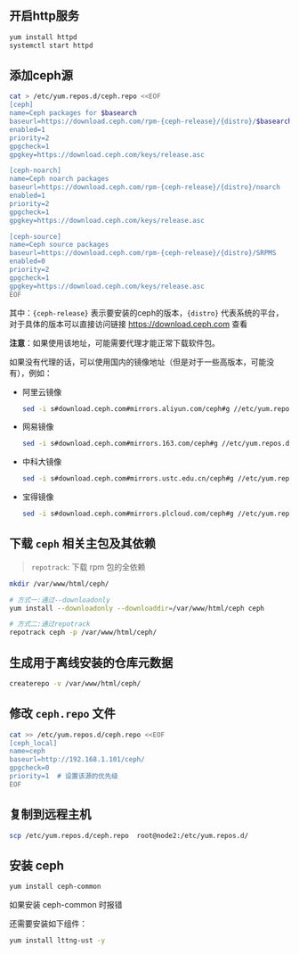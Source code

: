 ## 开启http服务

```bash
yum install httpd
systemctl start httpd
```



## 添加ceph源

```bash
cat > /etc/yum.repos.d/ceph.repo <<EOF
[ceph]
name=Ceph packages for $basearch
baseurl=https://download.ceph.com/rpm-{ceph-release}/{distro}/$basearch
enabled=1
priority=2
gpgcheck=1
gpgkey=https://download.ceph.com/keys/release.asc

[ceph-noarch]
name=Ceph noarch packages
baseurl=https://download.ceph.com/rpm-{ceph-release}/{distro}/noarch
enabled=1
priority=2
gpgcheck=1
gpgkey=https://download.ceph.com/keys/release.asc

[ceph-source]
name=Ceph source packages
baseurl=https://download.ceph.com/rpm-{ceph-release}/{distro}/SRPMS
enabled=0
priority=2
gpgcheck=1
gpgkey=https://download.ceph.com/keys/release.asc
EOF
```

其中：`{ceph-release}` 表示要安装的ceph的版本，`{distro}` 代表系统的平台，对于具体的版本可以直接访问链接 https://download.ceph.com 查看

**注意**：如果使用该地址，可能需要代理才能正常下载软件包。

如果没有代理的话，可以使用国内的镜像地址（但是对于一些高版本，可能没有），例如：

* 阿里云镜像

    ```bash
    sed -i s#download.ceph.com#mirrors.aliyun.com/ceph#g //etc/yum.repos.d/ceph.repo
    ```

* 网易镜像

    ```bash
    sed -i s#download.ceph.com#mirrors.163.com/ceph#g //etc/yum.repos.d/ceph.repo
    ```

* 中科大镜像

    ```bash
    sed -i s#download.ceph.com#mirrors.ustc.edu.cn/ceph#g //etc/yum.repos.d/ceph.repo
    ```

* 宝得镜像

    ```bash
    sed -i s#download.ceph.com#mirrors.plcloud.com/ceph#g //etc/yum.repos.d/ceph.repo
    ```

  



## 下载 `ceph` 相关主包及其依赖

> `repotrack`: 下载 rpm 包的全依赖

```bash
mkdir /var/www/html/ceph/

# 方式一:通过--downloadonly
yum install --downloadonly --downloaddir=/var/www/html/ceph ceph

# 方式二:通过repotrack
repotrack ceph -p /var/www/html/ceph/
```



## 生成用于离线安装的仓库元数据

```bash
createrepo -v /var/www/html/ceph/
```



## 修改 `ceph.repo` 文件

```bash
cat >> /etc/yum.repos.d/ceph.repo <<EOF
[ceph_local]
name=ceph
baseurl=http://192.168.1.101/ceph/
gpgcheck=0
priority=1  # 设置该源的优先级
EOF
```



## 复制到远程主机

```bash
scp /etc/yum.repos.d/ceph.repo  root@node2:/etc/yum.repos.d/
```



## 安装 ceph

```bash
yum install ceph-common
```



如果安装 ceph-common 时报错

还需要安装如下组件：

```bash
yum install lttng-ust -y
```

